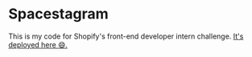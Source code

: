 # Spacestagram

This is my code for Shopify's front-end developer intern challenge. [It's deployed here :smile:.](http://danilolekovic.me/Spacestagram/)
